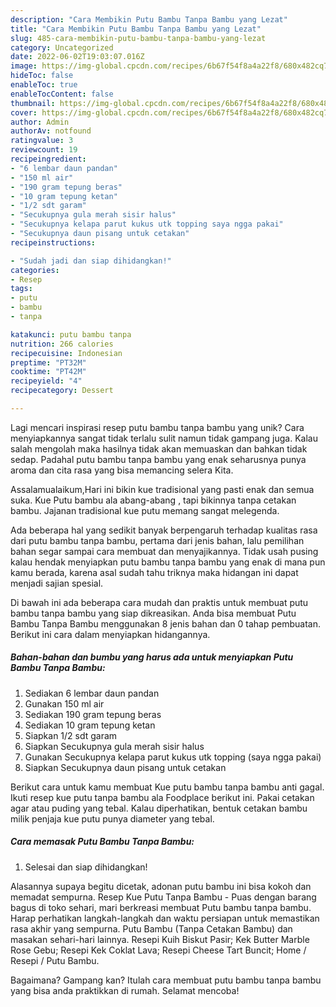 ```yaml
---
description: "Cara Membikin Putu Bambu Tanpa Bambu yang Lezat"
title: "Cara Membikin Putu Bambu Tanpa Bambu yang Lezat"
slug: 485-cara-membikin-putu-bambu-tanpa-bambu-yang-lezat
category: Uncategorized
date: 2022-06-02T19:03:07.016Z
image: https://img-global.cpcdn.com/recipes/6b67f54f8a4a22f8/680x482cq70/putu-bambu-tanpa-bambu-foto-resep-utama.jpg
hideToc: false
enableToc: true
enableTocContent: false
thumbnail: https://img-global.cpcdn.com/recipes/6b67f54f8a4a22f8/680x482cq70/putu-bambu-tanpa-bambu-foto-resep-utama.jpg
cover: https://img-global.cpcdn.com/recipes/6b67f54f8a4a22f8/680x482cq70/putu-bambu-tanpa-bambu-foto-resep-utama.jpg
author: Admin
authorAv: notfound
ratingvalue: 3
reviewcount: 19
recipeingredient:
- "6 lembar daun pandan"
- "150 ml air"
- "190 gram tepung beras"
- "10 gram tepung ketan"
- "1/2 sdt garam"
- "Secukupnya gula merah sisir halus"
- "Secukupnya kelapa parut kukus utk topping saya ngga pakai"
- "Secukupnya daun pisang untuk cetakan"
recipeinstructions:

- "Sudah jadi dan siap dihidangkan!"
categories:
- Resep
tags:
- putu
- bambu
- tanpa

katakunci: putu bambu tanpa 
nutrition: 266 calories
recipecuisine: Indonesian
preptime: "PT32M"
cooktime: "PT42M"
recipeyield: "4"
recipecategory: Dessert

---
```





Lagi mencari inspirasi resep putu bambu tanpa bambu yang unik? Cara menyiapkannya sangat tidak terlalu sulit namun tidak gampang juga. Kalau salah mengolah maka hasilnya tidak akan memuaskan dan bahkan tidak sedap. Padahal putu bambu tanpa bambu yang enak seharusnya punya aroma dan cita rasa yang bisa memancing selera Kita.





Assalamualaikum,Hari ini bikin kue tradisional yang pasti enak dan semua suka. Kue Putu bambu ala abang-abang , tapi bikinnya tanpa cetakan bambu. Jajanan tradisional kue putu memang sangat melegenda.

Ada beberapa hal yang sedikit banyak berpengaruh terhadap kualitas rasa dari putu bambu tanpa bambu, pertama dari jenis bahan, lalu pemilihan bahan segar sampai cara membuat dan menyajikannya. Tidak usah pusing kalau hendak menyiapkan putu bambu tanpa bambu yang enak di mana pun kamu berada, karena asal sudah tahu triknya maka hidangan ini dapat menjadi sajian spesial.






Di bawah ini ada beberapa cara mudah dan praktis untuk membuat putu bambu tanpa bambu yang siap dikreasikan. Anda bisa membuat Putu Bambu Tanpa Bambu menggunakan 8 jenis bahan dan 0 tahap pembuatan. Berikut ini cara dalam menyiapkan hidangannya.

<!--inarticleads1-->

##### Bahan-bahan dan bumbu yang harus ada untuk menyiapkan Putu Bambu Tanpa Bambu:

1. Sediakan 6 lembar daun pandan
1. Gunakan 150 ml air
1. Sediakan 190 gram tepung beras
1. Sediakan 10 gram tepung ketan
1. Siapkan 1/2 sdt garam
1. Siapkan Secukupnya gula merah sisir halus
1. Gunakan Secukupnya kelapa parut kukus utk topping (saya ngga pakai)
1. Siapkan Secukupnya daun pisang untuk cetakan


Berikut cara untuk kamu membuat Kue putu bambu tanpa bambu anti gagal. Ikuti resep kue putu tanpa bambu ala Foodplace berikut ini. Pakai cetakan agar atau puding yang tebal. Kalau diperhatikan, bentuk cetakan bambu milik penjaja kue putu punya diameter yang tebal. 

<!--inarticleads2-->

##### Cara memasak Putu Bambu Tanpa Bambu:


1. Selesai dan siap dihidangkan!

Alasannya supaya begitu dicetak, adonan putu bambu ini bisa kokoh dan memadat sempurna. Resep Kue Putu Tanpa Bambu - Puas dengan barang bagus di toko sehari, mari berkreasi membuat Putu bambu tanpa bambu. Harap perhatikan langkah-langkah dan waktu persiapan untuk memastikan rasa akhir yang sempurna. Putu Bambu (Tanpa Cetakan Bambu) dan masakan sehari-hari lainnya. Resepi Kuih Biskut Pasir; Kek Butter Marble Rose Gebu; Resepi Kek Coklat Lava; Resepi Cheese Tart Buncit; Home / Resepi / Putu Bambu. 

Bagaimana? Gampang kan? Itulah cara membuat putu bambu tanpa bambu yang bisa anda praktikkan di rumah. Selamat mencoba!
